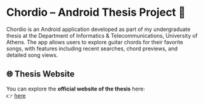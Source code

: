 # Chordio – Android Thesis Project 🎵

Chordio is an Android application developed as part of my undergraduate thesis at the Department of Informatics & Telecommunications, University of Athens. The app allows users to explore guitar chords for their favorite songs, with features including recent searches, chord previews, and detailed song views.

## 🌐 Thesis Website

You can explore the **official website of the thesis** here:  
👉 [here](https://georgioschristopoulos.info/assets/mythesis/index.html)

